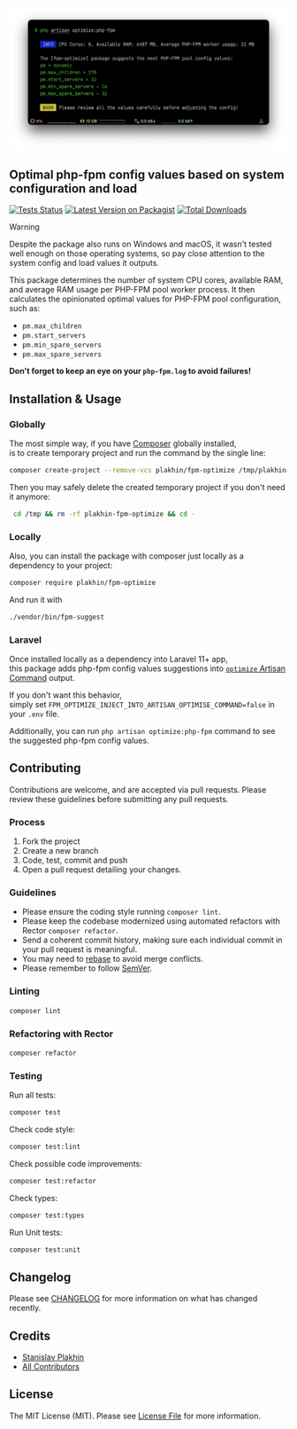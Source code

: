 <p align="center"><img src="/art/optimize-php-fpm.png" alt="Screenshot of the `php artisan optimize:php-fpm` command"></p>

## Optimal php-fpm config values based on system configuration and load

[![Tests Status](https://github.com/plakhin/fpm-optimize/actions/workflows/main.yml/badge.svg)](https://github.com/plakhin/fpm-optimize/actions)
[![Latest Version on Packagist](https://img.shields.io/packagist/v/plakhin/fpm-optimize.svg)](https://packagist.org/packages/plakhin/fpm-optimize)
[![Total Downloads](https://img.shields.io/packagist/dt/plakhin/fpm-optimize.svg)](https://packagist.org/packages/plakhin/fpm-optimize)

> [!WARNING]  
> Despite the package also runs on Windows and macOS, it wasn't tested well enough on those operating systems, so pay close attention to the system config and load values it outputs.

This package determines the number of system CPU cores, available RAM, and average RAM usage per PHP-FPM pool worker process. It then calculates the opinionated optimal values for PHP-FPM pool configuration, such as:
- `pm.max_children`
- `pm.start_servers`
- `pm.min_spare_servers`
- `pm.max_spare_servers`

**Don't forget to keep an eye on your `php-fpm.log` to avoid failures!**

## Installation & Usage

### Globally

The most simple way, if you have [Composer](https://getcomposer.org) globally installed,  
is to create temporary project and run the command by the single line:
```sh
composer create-project --remove-vcs plakhin/fpm-optimize /tmp/plakhin-fpm-optimize && /tmp/plakhin-fpm-optimize/bin/fpm-suggest
```  
Then you may safely delete the created temporary project if you don't need it anymore:
```sh
 cd /tmp && rm -rf plakhin-fpm-optimize && cd -
```

### Locally

Also, you can install the package with composer just locally as a dependency to your project:

```sh
composer require plakhin/fpm-optimize
```

And run it with

```sh
./vendor/bin/fpm-suggest
```

### Laravel

Once installed locally as a dependency into Laravel 11+ app,  
this package adds php-fpm config values suggestions into [`optimize` Artisan Command](https://laravel.com/docs/deployment#optimization) output.  

If you don't want this behavior,  
simply set `FPM_OPTIMIZE_INJECT_INTO_ARTISAN_OPTIMISE_COMMAND=false` in your `.env` file.

Additionally, you can run `php artisan optimize:php-fpm` command to see the suggested php-fpm config values.

## Contributing
Contributions are welcome, and are accepted via pull requests.
Please review these guidelines before submitting any pull requests.

### Process

1. Fork the project
1. Create a new branch
1. Code, test, commit and push
1. Open a pull request detailing your changes.

### Guidelines

* Please ensure the coding style running `composer lint`.
* Please keep the codebase modernized using automated refactors with Rector `composer refactor`.
* Send a coherent commit history, making sure each individual commit in your pull request is meaningful.
* You may need to [rebase](https://git-scm.com/book/en/v2/Git-Branching-Rebasing) to avoid merge conflicts.
* Please remember to follow [SemVer](http://semver.org/).

### Linting

```sh
composer lint
```

### Refactoring with Rector

```sh
composer refactor
```

### Testing

Run all tests:
```sh
composer test
```

Check code style:
```sh
composer test:lint
```

Check possible code improvements:
```sh
composer test:refactor
```

Check types:
```sh
composer test:types
```

Run Unit tests:
```sh
composer test:unit
```

## Changelog

Please see [CHANGELOG](CHANGELOG.md) for more information on what has changed recently.

## Credits

- [Stanislav Plakhin](https://github.com/plakhin)
- [All Contributors](../../contributors)

## License

The MIT License (MIT). Please see [License File](LICENSE.md) for more information.
